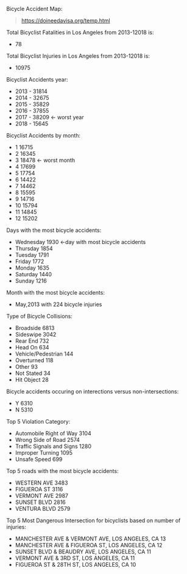 Bicycle Accident Map: 
>https://doineedavisa.org/temp.html


Total Bicyclist Fatalities in Los Angeles from 2013-12018 is: 
* 78

Total Bicyclist Injuries in Los Angeles from 2013-12018 is: 
* 10975

Bicyclist Accidents year: 
- 2013    - 31814
- 2014    - 32675
- 2015    - 35829
- 2016    - 37855
- 2017    - 38209 <- worst year
- 2018    - 15645

Bicyclist Accidents by month: 
- 1     16715
- 2     16345
- 3     18478 <- worst month
- 4     17699
- 5     17754
- 6     14422
- 7     14462
- 8     15595
- 9     14716
- 10    15794
- 11    14845
- 12    15202

Days with the most bicycle accidents:
- Wednesday    1930 <-day with most bicycle accidents
- Thursday     1854
- Tuesday      1791
- Friday       1772
- Monday       1635
- Saturday     1440
- Sunday       1216

Month with the most bicycle accidents: 
- May,2013 with 224 bicycle injuries

Type of Bicycle Collisions:
- Broadside             6813
- Sideswipe             3042
- Rear End               732
- Head On                634
- Vehicle/Pedestrian     144
- Overturned             118
- Other                   93
- Not Stated              34
- Hit Object              28

Bicycle accidents occuring on interections versus non-intersections:
- Y    6310
- N    5310

Top 5 Violation Category:
- Automobile Right of Way                                        3104
- Wrong Side of Road                                             2574
- Traffic Signals and Signs                                      1280
- Improper Turning                                               1095
- Unsafe Speed                                                    699

Top 5 roads with the most bicycle accidents:
- WESTERN AVE       3483
- FIGUEROA ST       3116
- VERMONT AVE       2987
- SUNSET BLVD       2816
- VENTURA BLVD      2579

Top 5 Most Dangerous Intersection for bicyclists based on number of injuries:
- MANCHESTER AVE & VERMONT AVE, LOS ANGELES, CA    13
- MANCHESTER AVE & FIGUEROA ST, LOS ANGELES, CA    12
- SUNSET BLVD & BEAUDRY AVE, LOS ANGELES, CA       11
- VERMONT AVE & 3RD ST, LOS ANGELES, CA            11
- FIGUEROA ST & 28TH ST, LOS ANGELES, CA           10


